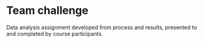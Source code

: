# Team challenge

Data analysis assignment developed from process and results, presented to and completed by course participants.

